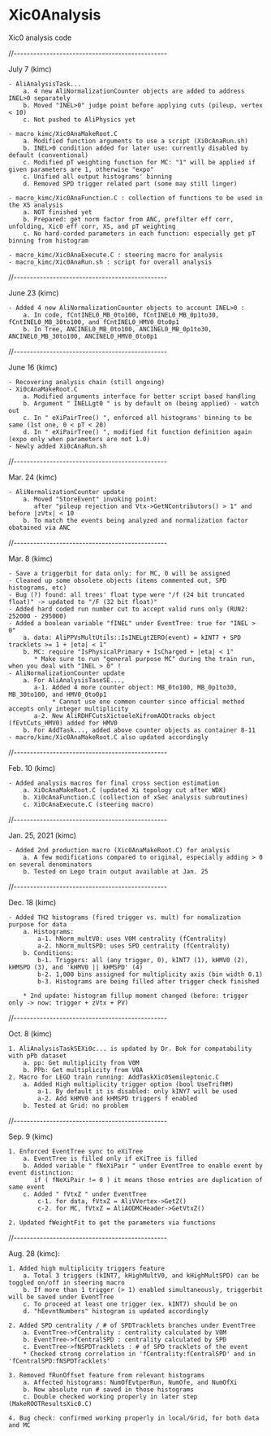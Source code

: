 # Xic0Analysis
Xic0 analysis code

//-----------------------------------------------

 July 7 (kimc)

	- AliAnalysisTask...
		a. 4 new AliNormalizationCounter objects are added to address INEL>0 separately
		b. Moved "INEL>0" judge point before applying cuts (pileup, vertex < 10)
		c. Not pushed to AliPhysics yet

	- macro_kimc/Xic0AnaMakeRoot.C
		a. Modified function arguments to use a script (Xi0cAnaRun.sh)
		b. INEL>0 condition added for later use: currently disabled by default (conventional)
		c. Modified pT weighting function for MC: "1" will be applied if given parameters are 1, otherwise "expo"
		c. Unified all output histograms' binning
		d. Removed SPD trigger related part (some may still linger)

	- macro_kimc/Xic0AnaFunction.C : collection of functions to be used in the XS analysis
		a. NOT finished yet
		b. Prepared: get norm factor from ANC, prefilter eff corr, unfolding, Xic0 eff corr, XS, and pT weighting
		c. No hard-corded parameters in each function: especially get pT binning from histogram

	- macro_kimc/Xic0AnaExecute.C : steering macro for analysis
	- macro_kimc/Xic0AnaRun.sh : script for overall analysis

//-----------------------------------------------

 June 23 (kimc)

	- Added 4 new AliNormalizationCounter objects to account INEL>0 :
		a. In code, fCntINEL0_MB_0to100, fCntINEL0_MB_0p1to30, fCntINEL0_MB_30to100, and fCntINEL0_HMV0_0to0p1
		b. In Tree, ANCINEL0_MB_0to100, ANCINEL0_MB_0p1to30, ANCINEL0_MB_30to100, ANCINEL0_HMV0_0to0p1

//-----------------------------------------------

 June 16 (kimc)

	- Recovering analysis chain (still ongoing)
	- Xi0cAnaMakeRoot.C
		a. Modified arguments interface for better script based handling
		b. Argument " INELLgt0 " is by default on (being applied) - watch out
		c. In " eXiPairTree() ", enforced all histograms' binning to be same (1st one, 0 < pT < 20)
		d. In " eXiPairTree() ", modified fit function definition again (expo only when parameters are not 1.0)
	- Newly added Xi0cAnaRun.sh

//-----------------------------------------------

 Mar. 24 (kimc)

	- AliNormalizationCounter update
		a. Moved "StoreEvent" invoking point:
		   after "pileup rejection and Vtx->GetNContributors() > 1" and before |zVtx| < 10
		b. To match the events being analyzed and normalization factor obatained via ANC

//-----------------------------------------------

 Mar. 8 (kimc)

	- Save a triggerbit for data only: for MC, 0 will be assigned
	- Cleaned up some obsolete objects (items commented out, SPD histograms, etc)
	- Bug (?) found: all trees' float type were "/f (24 bit truncated float)" -> updated to "/F (32 bit float)"
	- Added hard coded run number cut to accept valid runs only (RUN2: 252000 - 295000)
	- Added a boolean variable "fINEL" under EventTree: true for "INEL > 0"
		a. data: AliPPVsMultUtils::IsINELgtZERO(event) = kINT7 + SPD tracklets >= 1 + |eta| < 1"
		b. MC: require "IsPhysicalPrimary + IsCharged + |eta| < 1"
		   * Make sure to run "general purpose MC" during the train run, when you deal with "INEL > 0" !
	- AliNormalizationCounter update
		a. For AliAnalysisTaseSE...,
		   a-1. Added 4 more counter object: MB_0to100, MB_0p1to30, MB_30to100, and HMV0_0to0p1
		        * Cannot use one common counter since official method accepts only integer multiplicity
		   a-2. New AliRDHFCutsXictoeleXifromAODtracks object (fEvtCuts_HMV0) added for HMV0
		b. For AddTask..., added above counter objects as container 8-11
	- macro/kimc/Xic0AnaMakeRoot.C also updated accordingly

//-----------------------------------------------

 Feb. 10 (kimc)

	- Added analysis macros for final cross section estimation
		a. Xi0cAnaMakeRoot.C (updated Xi topology cut after WDK)
		b. Xi0cAnaFunction.C (collection of xSec analysis subroutines)
		c. Xi0cAnaExecute.C (steering macro)

//-----------------------------------------------

 Jan. 25, 2021 (kimc)

	- Added 2nd production macro (Xic0AnaMakeRoot.C) for analysis
		a. A few modifications compared to original, especially adding > 0 on several denominators
		b. Tested on Lego train output available at Jan. 25

//-----------------------------------------------

 Dec. 18 (kimc)

	- Added TH2 histograms (fired trigger vs. mult) for nomalization purpose for data
		a. Histograms:
			a-1. hNorm_multV0: uses V0M centrality (fCentrality)
			a-2. hNorm_multSPD: uses SPD centrality (fCentrality)
		b. Conditions:
			b-1. Triggers: all (any trigger, 0), kINT7 (1), kHMV0 (2), kHMSPD (3), and 'kHMV0 || kHMSPD' (4)
			b-2. 1,000 bins assigned for multiplicity axis (bin width 0.1)
			b-3. Histograms are being filled after trigger check finished

		* 2nd update: histogram fillup moment changed (before: trigger only -> now: trigger + zVtx + PV)

//-----------------------------------------------

 Oct. 8 (kimc)

	1. AliAnalysisTaskSEXi0c... is updated by Dr. Bok for compatability with pPb dataset
		a. pp: Get multiplicity from V0M
		b. PPb: Get multiplicity from V0A
	2. Macro for LEGO train running: AddTaskXic0Semileptonic.C
		a. Added High multiplicity trigger option (bool UseTrifHM)
			a-1. By default it is disabled: only kINY7 will be used
			a-2. Add kHMV0 and kHMSPD triggers f enabled
		b. Tested at Grid: no problem

//-----------------------------------------------

 Sep. 9 (kimc)

	1. Enforced EventTree sync to eXiTree
		a. EventTree is filled only if eXiTree is filled
		b. Added variable " fNeXiPair " under EventTree to enable event by event distinction:
		   if ( fNeXiPair != 0 ) it means those entries are duplication of same event
		c. Added " fVtxZ " under EventTree
			c-1. for data, fVtxZ = AliVVertex->GetZ()
			c-2. for MC, fVtxZ = AliAODMCHeader->GetVtxZ()

	2. Updated fWeightFit to get the parameters via functions

//-----------------------------------------------

 Aug. 28 (kimc):

	1. Added high multiplicity triggers feature
		a. Total 3 triggers (kINT7, kHighMultV0, and kHighMultSPD) can be toggled on/off in steering macro
		b. If more than 1 trigger (> 1) enabled simultaneously, triggerbit will be saved under EventTree
		c. To proceed at least one trigger (ex. kINT7) should be on
		d. "hEevntNumbers" histogram is updated accordingly

	2. Added SPD centrality / # of SPDTracklets branches under EventTree
		a. EventTree->fCentrality : centrality calculated by V0M
		b. EventTree->fCentralSPD : centrality calculated by SPD
		c. EventTree->fNSPDTracklets : # of SPD tracklets of the event
		* Checked strong correlation in 'fCentrality:fCentralSPD' and in 'fCentralSPD:fNSPDTracklets'

	3. Removed fRunOffset feature from relevant histograms
		a. Affected histograms: NumOfEvtperRun, NumOfe, and NumOfXi
		b. Now absolute run # saved in those histograms
		c. Double checked working properly in later step (MakeROOTResultsXic0.C)

	4. Bug check: confirmed working properly in local/Grid, for both data and MC

